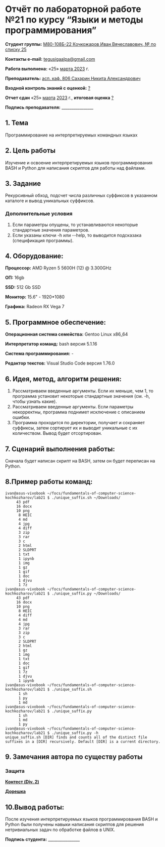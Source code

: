 # Отчёт по лабораторной работе №21 по курсу “Языки и методы программирования”

<b>Студент группы:</b> <ins>М80-108Б-22 Кочкожаров Иван Вячеславович, № по списку 25</ins> 

<b>Контакты e-mail:</b> <ins>tegusigaalpa@gmail.com</ins>

<b>Работа выполнена:</b> «25» <ins> марта </ins> <ins>2023</ins> г.

<b>Преподаватель:</b> <ins>асп. каф. 806 Сахарин Никита Александрович</ins>

<b>Входной контроль знаний с оценкой:</b> <ins> ? </ins>

<b>Отчет сдан</b> «25» <ins>марта</ins> <ins>2023</ins> г., <b>итоговая оценка</b> <ins> ? </ins>

<b>Подпись преподавателя:</b> ________________

## 1. Тема
Программирование на интерпретируемых командных языках

## 2. Цель работы
Изучение и освоение интерпретируемых языков программирования BASH и Python для написания скриптов для работы над файлами.

## 3. Задание 
Рекурсивный обход, подсчет числа различных суффиксов в указанном каталоге и вывод уникальных суффиксов.
### Дополнительные условия
1. Если параметры опущены, то устанавливаются некоторые стандартные значения параметров. 
2. Если указаны ключи -h или --help, то выводится подсказака (спецификация программы).

## 4. Оборудование:
<b>Процессор:</b> AMD Ryzen 5 5600H (12) @ 3.300GHz 

<b>ОП:</b> 16gb

<b>SSD:</b> 512 Gb SSD

<b>Монитор:</b> 15.6" - 1920*1080

<b>Графика:</b> Radeon RX Vega 7

## 5. Программное обеспечение:
<b>Операционная система семейства:</b> Gentoo Linux x86_64

<b>Интерпретатор команд:</b> bash версия 5.1.16

<b>Система программирования:</b> -

<b>Редактор текстов:</b> Visual Studio Code версия 1.76.0

## 6. Идея, метод, алгоритм решения:

1. Рассматриваем введенные аргументы. Если их меньше, чем 1, то программа установит некоторые стандартные значения (см. -h, чтобы узнать какие).
2. Рассматриваем введенные аргументы. Если параметры некорректны, программа поднимет исключение с описанием ошибки.
3. Программа проходится по директории, получает и сохраняет суффиксы, затем сортирует их и выводит уникальные с их количеством. Вывод будет отсортирован.


## 7. Сценарий выполнения работы:

Сначала будет написан скрипт на BASH, затем он будет переписан на Python.

## 8.Пример работы команд:

```
ivan@asus-vivobook ~/focs/fundamentals-of-computer-science-kochkozharov/lab21 $ ./unique_suffix.sh ~/Downloads/
     43 pdf
     16 docx
     10 png
      8 HEIC
      4 md
      4 jpg
      4 diff
      3 zip
      3 rar
      3 c
      2 html
      2 SLDPRT
      1 txt
      1 ipynb
      1 img
      1 gz
      1 gif
      1 doc
      1 djvu
      1 7z
ivan@asus-vivobook ~/focs/fundamentals-of-computer-science-kochkozharov/lab21 $ ./unique_suffix.py ~/Downloads/
     43 pdf
     16 docx
     10 png
      8 HEIC
      4 diff
      4 md
      4 jpg
      3 rar
      3 zip
      3 c
      2 SLDPRT
      2 html
      1 gz
      1 img
      1 txt
      1 doc
      1 gif
      1 7z
      1 djvu
      1 ipynb
ivan@asus-vivobook ~/focs/fundamentals-of-computer-science-kochkozharov/lab21 $ ./unique_suffix.sh
      1 sh
      1 py
      1 md
ivan@asus-vivobook ~/focs/fundamentals-of-computer-science-kochkozharov/lab21 $ ./unique_suffix.py
      1 sh
      1 md
      1 py
ivan@asus-vivobook ~/focs/fundamentals-of-computer-science-kochkozharov/lab21 $ ./unique_suffix.py -h
unique_suffix.sh [DIR] finds and counts all of the distinct file suffixes in a [DIR] recursively. Default [DIR] is a current directory.
```

## 9. Замечания автора по существу работы 

### Защита

<b>[Контест (Div. 2)](https://codeforces.com/contest/1806/submission/197929363)</b>

<b>[Дорешка](https://codeforces.com/contest/1806/submission/197976614)</b>

## 10.Вывод работы:

После изучения интерпретируемых языков программирования BASH и Python были получены навыки написания скриптов для решения нетривиальных задач по обработке файлов в UNIX.

<b>Подпись студента:</b> ________________